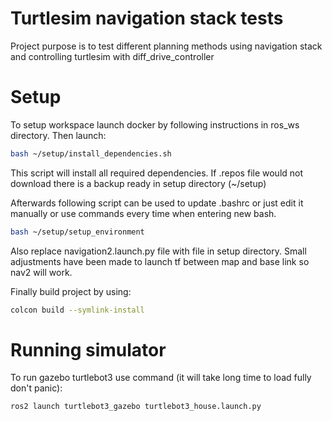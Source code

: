 # Turtlesim navigation stack tests
Project purpose is to test different planning methods using navigation stack and controlling turtlesim with diff_drive_controller


# Setup
To setup workspace launch docker by following instructions in ros_ws directory. Then launch:
```bash
bash ~/setup/install_dependencies.sh
```
This script will install all required dependencies. If .repos file would not download there is a backup ready in setup directory (~/setup)

Afterwards following script can be used to update .bashrc or just edit it manually or use commands every time when entering new bash.
```bash
bash ~/setup/setup_environment
```

Also replace navigation2.launch.py file with file in setup directory. Small adjustments have been made to launch tf between map and base link so nav2 will work.


Finally build project by using:
```bash
colcon build --symlink-install
```


# Running simulator
To run gazebo turtlebot3 use command (it will take long time to load fully don't panic):
```bash
ros2 launch turtlebot3_gazebo turtlebot3_house.launch.py 
```